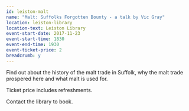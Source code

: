 ```yaml
---
id: leiston-malt
name: "Malt: Suffolks Forgotten Bounty - a talk by Vic Gray"
location: leiston-library
location-text: Leiston Library
event-start-date: 2017-11-23
event-start-time: 1830
event-end-time: 1930
event-ticket-price: 2
breadcrumb: y
---
```


Find out about the history of the malt trade in Suffolk, why the malt trade prospered here and what malt is used for.

Ticket price includes refreshments.

Contact the library to book.
